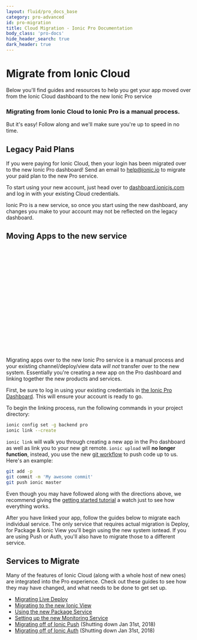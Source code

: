 ```yaml
---
layout: fluid/pro_docs_base
category: pro-advanced
id: pro-migration
title: Cloud Migration - Ionic Pro Documentation
body_class: 'pro-docs'
hide_header_search: true
dark_header: true
---
```


# Migrate from Ionic Cloud

Below you'll find guides and resources to help you get your app moved over from the Ionic Cloud dashboard to the new Ionic Pro service

<div class="alert alert-warning" role="alert"><h3>Migrating from Ionic Cloud to Ionic Pro is a manual process.</h3>But it's easy! Follow along and we'll make sure you're up to speed in no time.</div>

## Legacy Paid Plans

If you were paying for Ionic Cloud, then your login has been migrated over to the new Ionic Pro dashboard! Send an email to <a href="mailto:help@ionic.io">help@ionic.io</a> to migrate your paid plan to the new Pro service.

To start using your new account, just head over to [dashboard.ionicjs.com](https://dashboard.ionicjs.com/apps) and log in with your existing Cloud credentials.

<p class="paid-notice">
  Ionic Pro is a new service, so once you start using the new dashboard, any changes you make to your account may not be reflected on the legacy dashboard.
</p>

## Moving Apps to the new service

<script src="https://fast.wistia.com/embed/medias/tpqpm4rmfl.jsonp" async></script><script src="https://fast.wistia.com/assets/external/E-v1.js" async></script><div class="wistia_responsive_padding" style="padding:56.25% 0 0 0;position:relative;"><div class="wistia_responsive_wrapper" style="height:100%;left:0;position:absolute;top:0;width:100%;"><div class="wistia_embed wistia_async_tpqpm4rmfl videoFoam=true" style="height:100%;width:100%">&nbsp;</div></div></div>

Migrating apps over to the new Ionic Pro service is a manual process and your existing channel/deploy/view data *will not* transfer over to the new system. Essentially you're creating a new app on the Pro dashboard and linking together the new products and services.

First, be sure to log in using your existing credentials in [the Ionic Pro Dashboard](https://dashboard.ionicjs.com). This will ensure your account is ready to go.

To begin the linking process, run the following commands in your project directory:

```bash
ionic config set -g backend pro
ionic link --create
```

`ionic link` will walk you through creating a new app in the Pro dashboard as well as link you to your new git remote. `ionic upload` will **no longer function**, instead, you use the new [git workflow](/docs/pro/basics/git/) to push code up to us. Here's an example:

```bash
git add -p
git commit -m 'My awesome commit'
git push ionic master
```

Even though you may have followed along with the directions above, we recommend giving the [getting started tutorial](/docs/pro/basics/getting-started/#linking-an-existing-app) a watch just to see how everything works.

After you have linked your app, follow the guides below to migrate each individual service. The only service that requires actual migration is Deploy, for Package & Ionic View you'll begin using the new system isntead. If you are using Push or Auth, you'll also have to migrate those to a different service.

## Services to Migrate

Many of the features of Ionic Cloud (along with a whole host of new ones) are integrated into the Pro experience.  Check out these guides to see how they may have changed, and what needs to be done to get set up.

* [Migrating Live Deploy](/docs/pro/migration/live-deploy.html)
* [Migrating to the new Ionic View](/docs/pro/migration/view.html)
* [Using the new Package Service](/docs/pro/migration/package.html)
* [Setting up the new Monitoring Service](/docs/pro/monitoring/)
* [Migrating off of Ionic Push](/docs/pro/migration/push.html) (Shutting down Jan 31st, 2018)
* [Migrating off of Ionic Auth](/docs/pro/migration/auth.html) (Shutting down Jan 31st, 2018)
